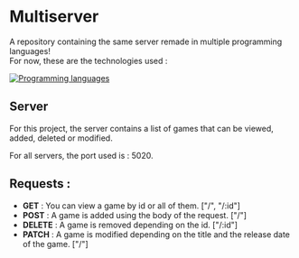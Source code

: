 # Multiserver
A repository containing the same server remade in multiple programming languages!  
For now, these are the technologies used : 

[![Programming languages](https://skillicons.dev/icons?i=js,express,py,flask)](https://skillicons.dev)

## Server
For this project, the server contains a list of games that can be viewed, added, deleted or modified.

For all servers, the port used is : 5020.
## Requests : 
- **GET** : You can view a game by id or all of them. ["/", "/:id"]
- **POST** : A game is added using the body of the request. ["/"]
- **DELETE** : A game is removed depending on the id. ["/:id"]
- **PATCH** : A game is modified depending on the title and the release date of the game. ["/"]
